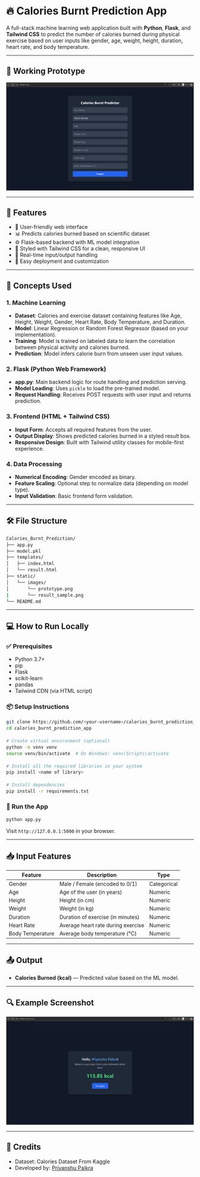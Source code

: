 # 🔥 Calories Burnt Prediction App

A full-stack machine learning web application built with **Python**, **Flask**, and **Tailwind CSS** to predict the number of calories burned during physical exercise based on user inputs like gender, age, weight, height, duration, heart rate, and body temperature.

---

## 📸 Working Prototype

![Calories Burnt App Screenshot](static/images/prototype.png)

---

## 🚀 Features

- 🔐 User-friendly web interface
- 📊 Predicts calories burned based on scientific dataset
- ⚙️ Flask-based backend with ML model integration
- 🎨 Styled with Tailwind CSS for a clean, responsive UI
- 🔁 Real-time input/output handling
- 📁 Easy deployment and customization

---

## 🧠 Concepts Used

### 1. **Machine Learning**
- **Dataset**: Calories and exercise dataset containing features like Age, Height, Weight, Gender, Heart Rate, Body Temperature, and Duration.
- **Model**: Linear Regression or Random Forest Regressor (based on your implementation).
- **Training**: Model is trained on labeled data to learn the correlation between physical activity and calories burned.
- **Prediction**: Model infers calorie burn from unseen user input values.

### 2. **Flask (Python Web Framework)**
- **app.py**: Main backend logic for route handling and prediction serving.
- **Model Loading**: Uses `pickle` to load the pre-trained model.
- **Request Handling**: Receives POST requests with user input and returns prediction.

### 3. **Frontend (HTML + Tailwind CSS)**
- **Input Form**: Accepts all required features from the user.
- **Output Display**: Shows predicted calories burned in a styled result box.
- **Responsive Design**: Built with Tailwind utility classes for mobile-first experience.

### 4. **Data Processing**
- **Numerical Encoding**: Gender encoded as binary.
- **Feature Scaling**: Optional step to normalize data (depending on model type).
- **Input Validation**: Basic frontend form validation.

---

## 🛠️ File Structure

```bash
Calories_Burnt_Prediction/
├── app.py
├── model.pkl
├── templates/
│   ├── index.html
│   └── result.html
├── static/
│   └── images/
│       └── prototype.png
|       └── result_sample.png
└── README.md
```

---

## 💻 How to Run Locally

### ✅ Prerequisites

- Python 3.7+
- pip
- Flask
- scikit-learn
- pandas
- Tailwind CDN (via HTML script)

### 📦 Setup Instructions

```bash
git clone https://github.com/<your-username>/calories_burnt_prediction_app.git
cd calories_burnt_prediction_app

# Create virtual environment (optional)
python -m venv venv
source venv/bin/activate  # On Windows: venv\Scripts\activate

# Install all the required libraries in your system
pip install <name of library>

# Install dependencies
pip install -r requirements.txt
```

### 🏃 Run the App

```bash
python app.py
```

Visit `http://127.0.0.1:5000` in your browser.

---

## 📥 Input Features

| Feature         | Description                         | Type     |
|----------------|-------------------------------------|----------|
| Gender          | Male / Female (encoded to 0/1)       | Categorical |
| Age             | Age of the user (in years)           | Numeric     |
| Height          | Height (in cm)                       | Numeric     |
| Weight          | Weight (in kg)                       | Numeric     |
| Duration        | Duration of exercise (in minutes)    | Numeric     |
| Heart Rate      | Average heart rate during exercise   | Numeric     |
| Body Temperature| Average body temperature (°C)        | Numeric     |

---

## 📤 Output

- **Calories Burned (kcal)** — Predicted value based on the ML model.

---

## 🔍 Example Screenshot

![Prediction Result Page](static/images/result_sample.png)

---

## 🙌 Credits

- Dataset: Calories Dataset From Kaggle
- Developed by: [Priyanshu Paikra](https://github.com/priyanshupaikra)


